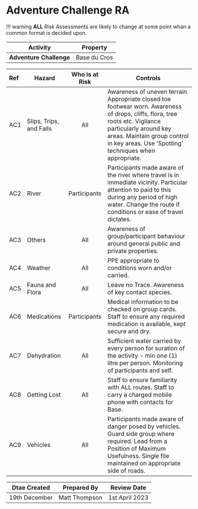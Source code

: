 # Adventure Challenge RA

!!! warning
    **ALL** Risk Assessments are likely to change at some point whan a common format is decided upon.

|**Activity**|**Property**|
|---|---|
|**Adventure Challenge**|Base du Cros|

|**Ref**|**Hazard**|**Who is at Risk**|**Controls**|
|:---|---|:---:|---|
|AC1|Slips, Trips, and Falls|All|Awareness of uneven terrain.  Appropriate closed toe footwear worn. Awareness of drops, cliffs, flora, tree roots etc. Vigilance particularly around key areas. Maintain group control in key areas. Use 'Spotting' techniques when appropriate.|
|AC2|River|Participants|Participants made aware of the river where travel is in immediate vicinity. Particular attention to paid to this during any period of high water. Change the route if conditions or ease of travel dictates.|
|AC3|Others|All|Awareness of group/participant behaviour around general public and private properties.|
|AC4|Weather|All|PPE appropriate to conditions worn and/or carried.|
|AC5|Fauna and Flora|All|Leave no Trace. Awareness of key contact species.|
|AC6|Medications|Participants|Medical information to be checked on group cards. Staff to ensure any required medication is available, kept secure and dry.|
|AC7|Dehydration|All|Sufficient water carried by every person for suration of the activity - min one (1) litre per person. Monitoring of participants and self.|
|AC8|Getting Lost|All|Staff to ensure familiarity with ALL routes. Staff to carry a charged mobile phone with contacts for Base.|
|AC9|Vehicles|All|Participants made aware of danger posed by vehicles. Guard side group where required. Lead from a Position of Maximum Usefulness. Single file maintained on appropriate side of roads.|

|**Dtae Created**|**Prepared By**|**Review Date**|
|---|---|---|
|19th December|Matt Thompson|1st April 2023|